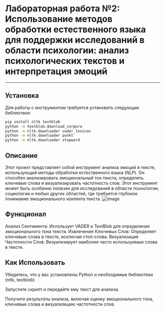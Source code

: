 # Лабораторная работа №2: Использование методов обработки естественного языка для поддержки исследований в области психологии: анализ психологических текстов и интерпретация эмоций
---

## Установка

Для работы с инструментом требуется установить следующие библиотеки:

```bash
pip install nltk textblob
python -m textblob.download_corpora
python -m nltk.downloader vader_lexicon
python -m nltk.downloader punkt
python -m nltk.downloader stopword
```

## Описание
Этот проект представляет собой инструмент анализа эмоций в тексте, использующий методы обработки естественного языка (NLP). Он способен анализировать эмоциональный тон текста, определять ключевые слова и визуализировать частотность слов. Этот инструмент может быть особенно полезен для исследований в области психологии, социологии и любых других областей, где требуется глубокое понимание эмоционального контента текста.
![image](https://github.com/7XEZ/Laba-2/assets/120032855/a4f38f6b-03dc-48d3-8a7e-8e61bd844308)


## Функционал
Анализ Сентимента: Использует VADER и TextBlob для определения эмоционального тона текста.
Извлечение Ключевых Слов: Определяет ключевые слова в тексте, исключая стоп-слова.
Визуализация Частотности Слов: Визуализирует наиболее часто используемые слова в тексте.

## Как Использовать

Убедитесь, что у вас установлены Python и необходимые библиотеки (nltk, textblob)

Запустите скрипт и передайте ему текст для анализа.

Получите результаты анализа, включая оценку эмоционального тона, ключевые слова и визуализацию частотности слов.

